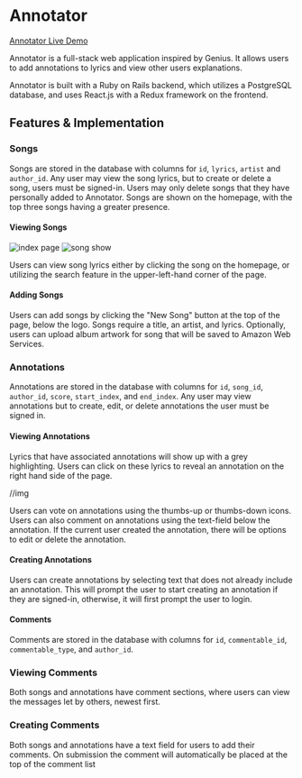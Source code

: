 # Annotator

[Annotator Live Demo](https://annotator-aa.herokuapp.com/#/)

Annotator is a full-stack web application inspired by Genius. It allows
users to add annotations to lyrics and view other users explanations.

Annotator is built with a Ruby on Rails backend, which utilizes a PostgreSQL
database, and uses React.js with a Redux framework on the frontend.

## Features & Implementation

### Songs

Songs are stored in the database with columns for `id`, `lyrics`, `artist`
and `author_id`.  Any user may view the song lyrics, but to create or delete a song,
users must be signed-in.  Users may only delete songs that they have personally added
to Annotator.  Songs are shown on the homepage, with the top three songs having
a greater presence.

#### Viewing Songs

![index page](http://imgur.com/8H1SCfA)
![song show](http://imgur.com/qWB6qsh)

Users can view song lyrics either by clicking the song on the homepage,
or utilizing the search feature in the upper-left-hand corner of the page.

#### Adding Songs

Users can add songs by clicking the "New Song" button at the top of the page,
below the logo.  Songs require a title, an artist, and lyrics. Optionally,
users can upload album artwork for song that will be saved to Amazon Web Services.

### Annotations

Annotations are stored in the database with columns for `id`, `song_id`, `author_id`,
`score`, `start_index`, and `end_index`.  Any user may view annotations but to create,
edit, or delete annotations the user must be signed in.


#### Viewing Annotations

Lyrics that have associated annotations will show up with a grey highlighting.
Users can click on these lyrics to reveal an annotation on the right hand side of the page.

//img

Users can vote on annotations using the thumbs-up or thumbs-down icons.  Users can also
comment on annotations using the text-field below the annotation.  If the current user
created the annotation, there will be options to edit or delete the annotation.

#### Creating Annotations

Users can create annotations by selecting text that does not already include
an annotation.  This will prompt the user to start creating an annotation if
they are signed-in, otherwise, it will first prompt the user to login.


#### Comments

Comments are stored in the database with columns for `id`, `commentable_id`,
`commentable_type`, and `author_id`.

### Viewing Comments
Both songs and annotations have comment sections, where users can view the
messages let by others, newest first.

### Creating Comments
Both songs and annotations have a text field for users to add their comments.
On submission the comment will automatically be placed at the top of the comment
list
